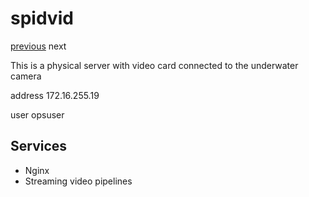# spidvid

[previous](../kafka03/) next

This is a physical server with video card connected to the underwater camera 

address 172.16.255.19

user opsuser

## Services

  * Nginx
  * Streaming video pipelines

